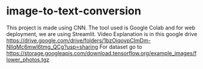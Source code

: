 # image-to-text-conversion
This project is made using CNN. The tool used is Google Colab and for web deployment, we are using Streamlit.  Video Explanation is in this google drive 
https://drive.google.com/drive/folders/1bzOiqovpCImDm-NIlqMc6mwl6tmg_QCg?usp=sharing
For dataset go to https://storage.googleapis.com/download.tensorflow.org/example_images/flower_photos.tgz

